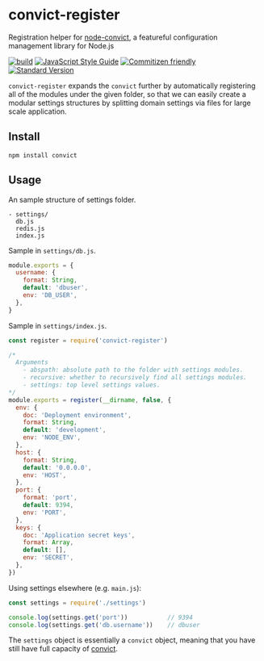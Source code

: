 # convict-register

Registration helper for [node-convict](https://github.com/mozilla/node-convict), a featureful configuration management library for Node.js

[![build](https://travis-ci.org/jimzhan/convict-register.svg?branch=master)](https://travis-ci.org/jimzhan/convict-register)
[![JavaScript Style Guide](https://camo.githubusercontent.com/387caee7992b38dcac6cb23f87abf0ba139d7101/68747470733a2f2f696d672e736869656c64732e696f2f62616467652f636f64652532307374796c652d616972626e622d626c75652e737667)](https://github.com/airbnb/javascript)
[![Commitizen friendly](https://img.shields.io/badge/commitizen-friendly-brightgreen.svg)](http://commitizen.github.io/cz-cli/)
[![Standard Version](https://img.shields.io/badge/release-standard%20version-brightgreen.svg)](https://github.com/conventional-changelog/standard-version)

`convict-register` expands the `convict` further by automatically registering all of the modules under the given folder, so that we can easily create a modular settings structures by splitting domain settings via files for large scale application.


## Install

```shell
npm install convict
```

## Usage

An sample structure of settings folder.

```
- settings/
  db.js
  redis.js
  index.js
```

Sample in `settings/db.js`.

```javascript
module.exports = {
  username: {
    format: String,
    default: 'dbuser',
    env: 'DB_USER',
  },
}
```

Sample in `settings/index.js`.

```javascript
const register = require('convict-register')

/*
  Arguments
    - abspath: absolute path to the folder with settings modules.
    - recursive: whether to recursively find all settings modules.
    - settings: top level settings values.
*/
module.exports = register(__dirname, false, {
  env: {
    doc: 'Deployment environment',
    format: String,
    default: 'development',
    env: 'NODE_ENV',
  },
  host: {
    format: String,
    default: '0.0.0.0',
    env: 'HOST',
  },
  port: {
    format: 'port',
    default: 9394,
    env: 'PORT',
  },
  keys: {
    doc: 'Application secret keys',
    format: Array,
    default: [],
    env: 'SECRET',
  },
})
```

Using settings elsewhere (e.g. `main.js`):

```javascript
const settings = require('./settings')

console.log(settings.get('port'))           // 9394
console.log(settings.get('db.username'))    // dbuser

```

The `settings` object is essentially a `convict` object, meaning that you have still have full capacity of [convict](https://github.com/mozilla/node-convict).

